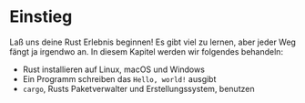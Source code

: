 # Einstieg

Laß uns deine Rust Erlebnis beginnen! Es gibt viel zu lernen, aber jeder Weg fängt ja irgendwo an. In diesem Kapitel werden wir folgendes behandeln:

* Rust installieren auf Linux, macOS und Windows
* Ein Programm schreiben das `Hello, world!` ausgibt
* `cargo`, Rusts Paketverwalter und Erstellungssystem, benutzen
